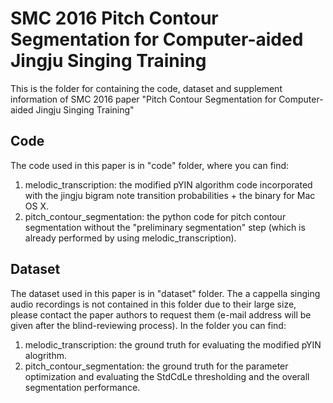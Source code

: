 # SMC 2016 Pitch Contour Segmentation for Computer-aided Jingju Singing Training
This is the folder for containing the code, dataset and supplement information of SMC 2016 paper "Pitch Contour Segmentation for Computer-aided Jingju Singing Training"

## Code

The code used in this paper is in "code" folder, where you can find:

1. melodic_transcription: the modified pYIN algorithm code incorporated with the jingju bigram note transition probabilities + the binary for Mac OS X.
2. pitch_contour_segmentation: the python code for pitch contour segmentation without the "preliminary segmentation" step (which is already performed by using melodic_transcription).

## Dataset

The dataset used in this paper is in "dataset" folder. The a cappella singing audio recordings is not contained in this folder due to their large size, please contact the paper authors to request them (e-mail address will be given after the blind-reviewing process). In the folder you can find:

1. melodic_transcription: the ground truth for evaluating the modified pYIN alogrithm.
2. pitch_contour_segmentation: the ground truth for the parameter optimization and evaluating the StdCdLe thresholding and the overall segmentation performance.


